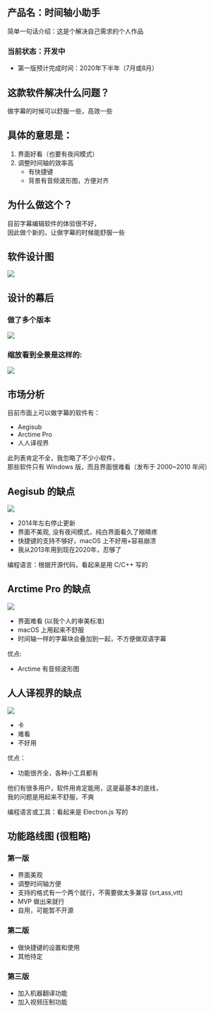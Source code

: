 ## 产品名：时间轴小助手
简单一句话介绍：这是个解决自己需求的个人作品    

### 当前状态：开发中
* 第一版预计完成时间：2020年下半年（7月或8月）    

## 这款软件解决什么问题？
做字幕的时候可以舒服一些，高效一些   

## 具体的意思是：
1. 界面好看（也要有夜间模式）
2. 调整时间轴的效率高
	* 有快捷键
	* 背景有音频波形图，方便对齐

## 为什么做这个？
目前字幕编辑软件的体验很不好，   
因此做个新的，让做字幕的时候能舒服一些

## 软件设计图
![](./img/design.jpg)


## 设计的幕后

### 做了多个版本
![](./img/1.jpg)

### 缩放看到全景是这样的: 
![](./img/2.jpg)

## 市场分析
目前市面上可以做字幕的软件有：   
* Aegisub
* Arctime Pro
* 人人译视界

此列表肯定不全，我忽略了不少小软件，  
那些软件只有 Windows 版，而且界面很难看（发布于 2000~2010 年间）

## Aegisub 的缺点
![](./img/aegisub.jpg)

* 2014年左右停止更新
* 界面不美观, 没有夜间模式，纯白界面看久了眼睛疼
* 快捷键的支持不够好，macOS 上不好用+容易崩溃
* 我从2013年用到现在2020年，忍够了

编程语言：根据开源代码，看起来是用 C/C++ 写的

## Arctime Pro 的缺点
![](./img/arctime.jpg)

* 界面难看 (以我个人的审美标准)
* macOS 上用起来不舒服
* 时间轴一样的字幕块会叠加到一起，不方便做双语字幕

优点:  
* Arctime 有音频波形图

## 人人译视界的缺点
![](./img/rr.jpg)

* 卡
* 难看
* 不好用

优点：
* 功能很齐全，各种小工具都有

他们有很多用户，软件用肯定能用，这是最基本的底线，    
我的问题是用起来不舒服，不爽      

编程语言或工具：看起来是 Electron.js 写的

## 功能路线图 (很粗略)

### 第一版
* 界面美观
* 调整时间轴方便
* 支持的格式有一个两个就行，不需要做太多兼容 (srt,ass,vtt)
* MVP 做出来就行
* 自用，可能暂不开源

### 第二版
* 做快捷键的设置和使用
* 其他待定   

### 第三版
* 加入机器翻译功能
* 加入视频压制功能